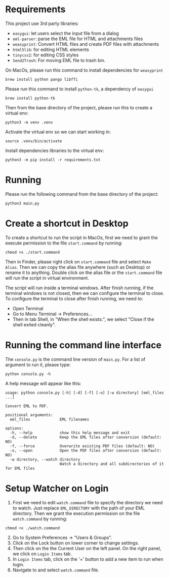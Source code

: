 Requirements
===============================================
This project use 3rd party libraries:

- `easygui`: let users select the input file from a dialog
- `eml-parser`: parse the EML file for HTML and attachments files
- `weasyprint`: Convert HTML files and create PDF files with attachments
- `html5lib`: for editing HTML elements
- `tinycss2`: for editing CSS styles
- `Send2Trash`: For moving EML file to trash bin. 


On MacOs, please run this command to install dependencies for `weasyprint`
```
brew install python pango libffi
```

Please run this command to install `python-tk`, a dependency of `easygui`
```
brew install python-tk
```

Then from the base directory of the project, please run this to create a virtual env:
```
python3 -m venv .venv
```

Activate the virtual env so we can start working in:
```
source .venv/bin/activate
```


Install dependencies libraries to the virtual env:
```
python3 -m pip install -r requirements.txt
```

Running
===============================================
Please run the following command from the base directory of the project:
```
python3 main.py
```

Create a shortcut in Desktop 
===============================================
To create a shortcut to run the script in MacOs, first we need to grant the execute permission to the file `start.command` by running:
```
chmod +x ./start.command
```

Then in Finder, please right click on `start.command` file and select `Make Alias`. Then we can copy the alias file anywhere (such as Desktop) or rename it to anything. 
Double click on the alias file or the `start.command` file will run the script in virtual environment.

The script will run inside a terminal windows. After finish running, if the terminal windows is not closed, then we can configure the terminal to close. To configure the terminal to close after finish running, we need to:
- Open Terminal 
- Go to Menu Terminal -> Preferences...
- Then in tab Shell, in "When the shell exists:", we select "Close if the shell exited cleanly". 

Running the command line interface
====================================
The `console.py` is the command line version of `main.py`. For a list of argument to run it, please type:
```
python console.py -h
```

A help message will appear like this:
```
usage: python console.py [-h] [-d] [-f] [-o] [-w directory] [eml_files ...]

Convert EML to PDF.

positional arguments:
  eml_files             EML filenames

options:
  -h, --help            show this help message and exit
  -d, --delete          Keep the EML files after conversion (default: NO)
  -f, --force           Overwrite existing PDF files (default: NO)
  -o, --open            Open the PDF files after conversion (default: NO)
  -w directory, --watch directory
                        Watch a directory and all subdirectories of it for EML files
```

Setup Watcher on Login
====================================
1. First we need to edit `watch.command` file to specify the directory we need to watch.
 Just replace `EML_DIRECTORY` with the path of your EML directory.
Then we grant the execution permission on the file `watch.command` by running:
```
chmod +x ./watch.command
```
2. Go to System Preferences -> "Users & Groups".
3. Click on the Lock button on lower corner to change settings.
4. Then click on the the Current User on the left panel. On the right panel, we click on `Login Items` tab. 
4. In `Login Items` tab, click on the '+' button to add a new item to run when login. 
5. Navigate to and select `watch.command` file. 
